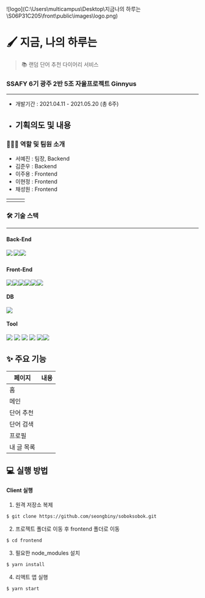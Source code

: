 ![logo](C:\Users\multicampus\Desktop\지금나의 하루는\S06P31C205\front\public\images\logo.png)

# 🖌️ 지금, 나의 하루는

> 📚 랜덤 단어 추천 다이어리 서비스

### SSAFY 6기 광주 2반 5조 자율프로젝트 Ginnyus

<hr>

- 개발기간 : 2021.04.11 - 2021.05.20 (총 6주)
- 기획의도 및 내용
  - 

### 👨‍👩‍👦 역할 및 팀원 소개

- 서예진 : 팀장, Backend
- 김준우 : Backend
- 이주용 : Frontend
- 이현정 : Frontend
- 채성원 : Frontend

|      |      |      |
| ---- | ---- | ---- |
|      |      |      |



### 🛠️ 기술 스택

------

#### Back-End

##### <img src="https://img.shields.io/badge/Django-092E20?style=flat-square&logo=Django&logoColor=white"/> <img src="https://img.shields.io/badge/SpringBoot-6DB33F?style=flat-square&logo=SpringBoot&logoColor=white"/><img src="https://img.shields.io/badge/JAVA-007396?style=for-the-badge&logo=java&logoColor=white">

#### Front-End

<img src="https://img.shields.io/badge/React-61DAFB?style=flat-square&logo=React&logoColor=white"/><img src="https://img.shields.io/badge/HTML5-E34F26?style=flat-square&logo=HTML5&logoColor=white"/><img src="https://img.shields.io/badge/CSS3-1572B6?style=flat-square&logo=CSS3&logoColor=white"/><img src="https://img.shields.io/badge/styledcomponents-DB7093?style=flat-square&logo=styled-components&logoColor=white"/><img src="https://img.shields.io/badge/AntDesign-0170FE?style=flat-square&logo=AntDesign&logoColor=white"/><img src="https://img.shields.io/badge/Redux-764ABC?style=flat-square&logo=Redux&logoColor=white"/>

#### DB

<img src="https://img.shields.io/badge/MySQL-4479A1?style=flat-square&logo=MySQL&logoColor=white"/>   

#### Tool

<img src="https://img.shields.io/badge/Gitlab-FC6D26?style=flat-square&logo=Gitlab&logoColor=white"/> <img src="https://img.shields.io/badge/Docker-2496ED?style=flat-square&logo=Docker&logoColor=white"/> <img src="https://img.shields.io/badge/Jira-0052CC?style=flat-square&logo=Jira&logoColor=white"/> <img src="https://img.shields.io/badge/Notion-00000?style=flat-square&logo=Notion&logoColor=white"/> <img src="https://img.shields.io/badge/Mattermost-0058CC?style=flat-square&logo=Mattermost&logoColor=white"/><img src="https://img.shields.io/badge/Jenkins-D24939?style=flat-square&logo=Jenkins&logoColor=white"/>

## ✨ 주요 기능

| 페이지     | 내용 |
| ---------- | ---- |
| 홈         |      |
| 메인       |      |
| 단어 추천  |      |
| 단어 검색  |      |
| 프로필     |      |
| 내 글 목록 |      |

## 💻 실행 방법

#### Client 실행

1. 원격 저장소 복제

```bash
$ git clone https://github.com/seongbiny/soboksobok.git
```

2. 프로젝트 폴더로 이동 후 frontend 폴더로 이동

```bash
$ cd frontend
```

3. 필요한 node_modules 설치

```bash
$ yarn install
```

4. 리액트 앱 실행

```bash
$ yarn start
```

